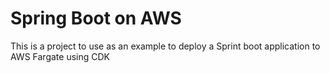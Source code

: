 # Spring Boot on AWS

This is a project to use as an example to deploy a Sprint boot application to AWS Fargate using CDK
